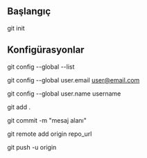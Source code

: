 ## Başlangıç

git init

<!-- Bu komut, projeye git'i dahil ediyor. Bu komut yazılmadan projede git config dosyaları oluşmaz. -->

## Konfigürasyonlar

git config --global --list

<!-- Bu komut, e-mail ve username bilgilerimizin kayıtlı olup olmadığını gösteriyor. -->

git config --global user.email user@email.com

<!-- E-posta eklemek için -->

git config --global user.name username

<!-- Kullanıcı adı eklemek için -->

git add .

<!-- Dosyaları gönderme kanalına alır. -->

git commit -m "mesaj alanı"

<!-- Dosyaların gönderilmesiyle ilgili mesajı belirler. -->

git remote add origin repo_url

<!-- Bu konut, repo oluşturulduktan sonra çalıştırılır. repo-url, github'da oluşturulan projeden alınmalıdır. -->

git push -u origin

<!-- Commit ile gönderilen kodlar artık repoya gönderilir. -->
